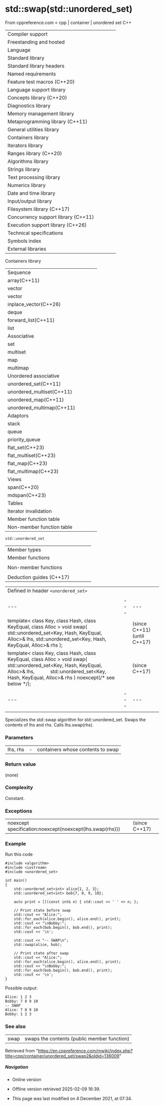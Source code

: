 # std::swap(std::unordered_set)

From cppreference.com
< cpp‎ | container‎ | unordered set
C++

|  |  |  |  |  |
| --- | --- | --- | --- | --- |
| Compiler support | | | | |
| Freestanding and hosted | | | | |
| Language | | | | |
| Standard library | | | | |
| Standard library headers | | | | |
| Named requirements | | | | |
| Feature test macros (C++20) | | | | |
| Language support library | | | | |
| Concepts library (C++20) | | | | |
| Diagnostics library | | | | |
| Memory management library | | | | |
| Metaprogramming library (C++11) | | | | |
| General utilities library | | | | |
| Containers library | | | | |
| Iterators library | | | | |
| Ranges library (C++20) | | | | |
| Algorithms library | | | | |
| Strings library | | | | |
| Text processing library | | | | |
| Numerics library | | | | |
| Date and time library | | | | |
| Input/output library | | | | |
| Filesystem library (C++17) | | | | |
| Concurrency support library (C++11) | | | | |
| Execution support library (C++26) | | | | |
| Technical specifications | | | | |
| Symbols index | | | | |
| External libraries | | | | |

Containers library

|  |  |  |  |  |
| --- | --- | --- | --- | --- |
| Sequence | | | | |
| array(C++11) | | | | |
| vector | | | | |
| vector<bool> | | | | |
| inplace_vector(C++26) | | | | |
| deque | | | | |
| forward_list(C++11) | | | | |
| list | | | | |
| Associative | | | | |
| set | | | | |
| multiset | | | | |
| map | | | | |
| multimap | | | | |
| Unordered associative | | | | |
| unordered_set(C++11) | | | | |
| unordered_multiset(C++11) | | | | |
| unordered_map(C++11) | | | | |
| unordered_multimap(C++11) | | | | |
| Adaptors | | | | |
| stack | | | | |
| queue | | | | |
| priority_queue | | | | |
| flat_set(C++23) | | | | |
| flat_multiset(C++23) | | | | |
| flat_map(C++23) | | | | |
| flat_multimap(C++23) | | | | |
| Views | | | | |
| span(C++20) | | | | |
| mdspan(C++23) | | | | |
| Tables | | | | |
| Iterator invalidation | | | | |
| Member function table | | | | |
| Non-member function table | | | | |

`std::unordered_set`

|  |  |  |  |  |
| --- | --- | --- | --- | --- |
| Member types | | | | |
| Member functions | | | | |
| |  |  |  |  |  | | --- | --- | --- | --- | --- | | unordered_set::unordered_set | | | | | | unordered_set::~unordered_set | | | | | | unordered_set::operator= | | | | | | unordered_set::get_allocator | | | | | | Iterators | | | | | | unordered_set::beginunordered_set::cbegin | | | | | | unordered_set::endunordered_set::cend | | | | | | Capacity | | | | | | unordered_set::size | | | | | | unordered_set::max_size | | | | | | unordered_set::empty | | | | | | Modifiers | | | | | | unordered_set::clear | | | | | | unordered_set::erase | | | | | | unordered_set::swap | | | | | | unordered_set::extract(C++17) | | | | | | unordered_set::merge(C++17) | | | | | | unordered_set::insert | | | | | | unordered_set::insert_range(C++23) | | | | | | unordered_set::emplace | | | | | | unordered_set::emplace_hint | | | | | | |  |  |  |  |  | | --- | --- | --- | --- | --- | | Lookup | | | | | | unordered_set::count | | | | | | unordered_set::find | | | | | | unordered_set::contains(C++20) | | | | | | unordered_set::equal_range | | | | | | Bucket interface | | | | | | unordered_set::begin(size_type)unordered_set::cbegin(size_type) | | | | | | unordered_set::end(size_type)unordered_set::cend(size_type) | | | | | | unordered_set::bucket_count | | | | | | unordered_set::max_bucket_count | | | | | | unordered_set::bucket_size | | | | | | unordered_set::bucket | | | | | | Hash policy | | | | | | unordered_set::load_factor | | | | | | unordered_set::max_load_factor | | | | | | unordered_set::rehash | | | | | | unordered_set::reserve | | | | | | Observers | | | | | | unordered_set::hash_function | | | | | | unordered_set::key_eq | | | | | |  | | | | | |
| Non-member functions | | | | |
| |  |  |  |  |  | | --- | --- | --- | --- | --- | | operator==operator!=(until C++20) | | | | | | |  |  |  |  |  | | --- | --- | --- | --- | --- | | ****std::swap(std::unordered_set)**** | | | | | | erase_if(std::unordered_set)(C++20) | | | | | |
| Deduction guides (C++17) | | | | |

|  |  |  |
| --- | --- | --- |
| Defined in header `<unordered_set>` |  |  |
|  |  |  |
| --- | --- | --- |
| template< class Key, class Hash, class KeyEqual, class Alloc >  void swap( std::unordered_set<Key, Hash, KeyEqual, Alloc>& lhs, std::unordered_set<Key, Hash, KeyEqual, Alloc>& rhs ); |  | (since C++11)  (until C++17) |
| template< class Key, class Hash, class KeyEqual, class Alloc >  void swap( std::unordered_set<Key, Hash, KeyEqual, Alloc>& lhs,             std::unordered_set<Key, Hash, KeyEqual, Alloc>& rhs ) noexcept(/\* see below \*/); |  | (since C++17) |
|  |  |  |
| --- | --- | --- |
|  |  |  |

Specializes the std::swap algorithm for std::unordered_set. Swaps the contents of lhs and rhs. Calls lhs.swap(rhs).

### Parameters

|  |  |  |
| --- | --- | --- |
| lhs, rhs | - | containers whose contents to swap |

### Return value

(none)

### Complexity

Constant.

### Exceptions

|  |  |
| --- | --- |
| noexcept specification:noexcept(noexcept(lhs.swap(rhs))) | (since C++17) |

### Example

Run this code

```
#include <algorithm>
#include <iostream>
#include <unordered_set>
 
int main()
{
    std::unordered_set<int> alice{1, 2, 3};
    std::unordered_set<int> bob{7, 8, 9, 10};
 
    auto print = [](const int& n) { std::cout << ' ' << n; };
 
    // Print state before swap
    std::cout << "Alice:";
    std::for_each(alice.begin(), alice.end(), print);
    std::cout << "\nBobby:";
    std::for_each(bob.begin(), bob.end(), print);
    std::cout << '\n';
 
    std::cout << "-- SWAP\n";
    std::swap(alice, bob);
 
    // Print state after swap
    std::cout << "Alice:";
    std::for_each(alice.begin(), alice.end(), print);
    std::cout << "\nBobby:";
    std::for_each(bob.begin(), bob.end(), print);
    std::cout << '\n';
}

```

Possible output:

```
Alice: 1 2 3
Bobby: 7 8 9 10
-- SWAP
Alice: 7 8 9 10
Bobby: 1 2 3

```

### See also

|  |  |
| --- | --- |
| swap | swaps the contents   (public member function) |

Retrieved from "<https://en.cppreference.com/mwiki/index.php?title=cpp/container/unordered_set/swap2&oldid=136009>"

##### Navigation

- Online version
- Offline version retrieved 2025-02-09 16:39.

- This page was last modified on 4 December 2021, at 07:34.